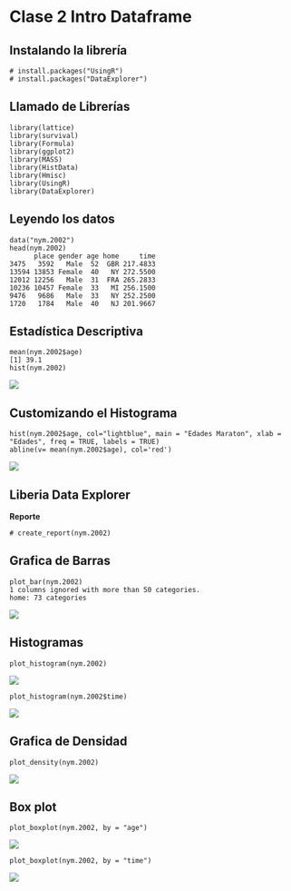 # Clase 2 Intro Dataframe

## Instalando la librería
    # install.packages("UsingR")
    # install.packages("DataExplorer")
## Llamado de Librerías
    library(lattice)
    library(survival)
    library(Formula)
    library(ggplot2)
    library(MASS) 
    library(HistData)
    library(Hmisc)
    library(UsingR)
    library(DataExplorer)
## Leyendo los datos
    data("nym.2002")
    head(nym.2002)
          place gender age home     time
    3475   3592   Male  52  GBR 217.4833
    13594 13853 Female  40   NY 272.5500
    12012 12256   Male  31  FRA 265.2833
    10236 10457 Female  33   MI 256.1500
    9476   9686   Male  33   NY 252.2500
    1720   1784   Male  40   NJ 201.9667
## Estadística Descriptiva
    mean(nym.2002$age)
    [1] 39.1
    hist(nym.2002)
![](https://paper-attachments.dropbox.com/s_79429FB258D6F40E0AE9A0A9CB24C1933653DA4C857905146E1EA0926F5110CC_1629261528037_unnamed-chunk-4-1.png)

## Customizando el Histograma
    hist(nym.2002$age, col="lightblue", main = "Edades Maraton", xlab = "Edades", freq = TRUE, labels = TRUE)
    abline(v= mean(nym.2002$age), col='red')
![](https://paper-attachments.dropbox.com/s_79429FB258D6F40E0AE9A0A9CB24C1933653DA4C857905146E1EA0926F5110CC_1629261546011_unnamed-chunk-5-1.png)

## Liberia Data Explorer

**Reporte**

    # create_report(nym.2002)
## Grafica de Barras
    plot_bar(nym.2002)
    1 columns ignored with more than 50 categories.
    home: 73 categories
![](https://paper-attachments.dropbox.com/s_79429FB258D6F40E0AE9A0A9CB24C1933653DA4C857905146E1EA0926F5110CC_1629261421685_Data+Explorer+2-1.png)

## Histogramas
    plot_histogram(nym.2002)
![](https://paper-attachments.dropbox.com/s_79429FB258D6F40E0AE9A0A9CB24C1933653DA4C857905146E1EA0926F5110CC_1629261433234_Data+Explorer+3-1.png)

    plot_histogram(nym.2002$time)
![](https://paper-attachments.dropbox.com/s_79429FB258D6F40E0AE9A0A9CB24C1933653DA4C857905146E1EA0926F5110CC_1629261444121_Data+Explorer+4-1.png)

## Grafica de Densidad
    plot_density(nym.2002)
![](https://paper-attachments.dropbox.com/s_79429FB258D6F40E0AE9A0A9CB24C1933653DA4C857905146E1EA0926F5110CC_1629261453609_Data+Explorer+5-1.png)

## Box plot
    plot_boxplot(nym.2002, by = "age")
![](https://paper-attachments.dropbox.com/s_79429FB258D6F40E0AE9A0A9CB24C1933653DA4C857905146E1EA0926F5110CC_1629261464971_Data+Explorer+6-1.png)

    plot_boxplot(nym.2002, by = "time")
![](https://paper-attachments.dropbox.com/s_79429FB258D6F40E0AE9A0A9CB24C1933653DA4C857905146E1EA0926F5110CC_1629261476197_Data+Explorer+7-1.png)



